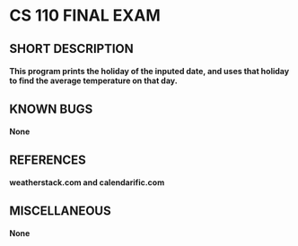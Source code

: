 # CS 110 FINAL EXAM 

## SHORT DESCRIPTION
#### This program prints the holiday of the inputed date, and uses that holiday to find the average temperature on that day. 

## KNOWN BUGS
#### None

## REFERENCES
#### weatherstack.com and calendarific.com

## MISCELLANEOUS
#### None